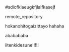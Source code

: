 #sdiofklaeugkfjlalfkasejf

remote_repository


hokanohitogaizittayo hahaha



ababababa


iitenkidesune!!!!!


